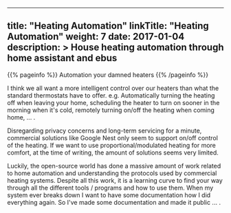 
---
title: "Heating Automation"
linkTitle: "Heating Automation"
weight: 7
date: 2017-01-04
description: >
  House heating automation through home assistant and ebus
---

{{% pageinfo %}}
Automation your damned heaters
{{% /pageinfo %}}

I think we all want a more intelligent control over our heaters than what the standard thermostats have to offer. e.g. Automatically turning the heating off when leaving your home, scheduling the heater to turn on sooner in the morning when it's cold, remotely turning on/off the heating when coming home, ... .

Disregarding privacy concerns and long-term servicing for a minute, commercial solutions like Google Nest only seem to support on/off control of the heating. If we want to use proportional/modulated heating for more comfort, at the time of writing, the amount of solutions seems very limited.

Luckily, the open-source world has done a massive amount of work related to home automation and understanding the protocols used by commercial heating systems. Despite all this work, it is a learning curve to find your way through all the different tools / programs and how to use them. When my system ever breaks down I want to have some documentation how I did everything again. So I've made some documentation and made it public ... .